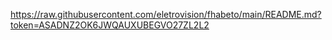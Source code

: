 https://raw.githubusercontent.com/eletrovision/fhabeto/main/README.md?token=ASADNZ2OK6JWQAUXUBEGVO27ZL2L2
